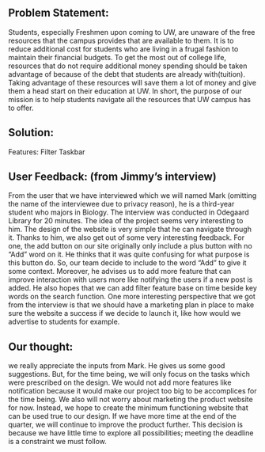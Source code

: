 ## Problem Statement:

Students, especially Freshmen upon coming to UW, are unaware of the free resources that the campus provides that are available to them. It is to reduce additional cost for students who are living in a frugal fashion to maintain their financial budgets. To get the most out of college life, resources that do not require additional money spending should be taken advantage of because of the debt that students are already with(tuition). Taking advantage of these resources will save them a lot of money and give them a head start on their education at UW. In short, the purpose of our mission is to help students navigate all the resources that UW campus has to offer.

## Solution:

Features:
Filter
Taskbar



## User Feedback: (from Jimmy’s interview)

From the user that we have interviewed which we will named Mark (omitting the name of the interviewee due to privacy reason), he is a third-year student who majors in Biology. The interview was conducted in Odegaard Library for 20 minutes. The idea of the project seems very interesting to him. The design of the website is very simple that he can navigate through it. Thanks to him, we also get out of some very interesting feedback. For one, the add button on our site originally only include a plus button with no “Add” word on it. He thinks that it was quite confusing for what purpose is this button do. So, our team decide to include to the word “Add” to give it some context. Moreover, he advises us to add more feature that can improve interaction with users more like notifying the users if a new post is added. He also hopes that we can add filter feature base on time beside key words on the search function. One more interesting perspective that we got from the interview is that we should have a marketing plan in place to make sure the website a success if we decide to launch it, like how would we advertise to students for example.

## Our thought:

we really appreciate the inputs from Mark. He gives us some good suggestions. But, for the time being, we will only focus on the tasks which were prescribed on the design. We would not add more features like notification because it would make our project too big to be accomplices for the time being. We also will not worry about marketing the product website for now. Instead, we hope to create the minimum functioning website that can be used true to our design. If we have more time at the end of the quarter, we will continue to improve the product further. This decision is because we have little time to explore all possibilities; meeting the deadline is a constraint we must follow.
